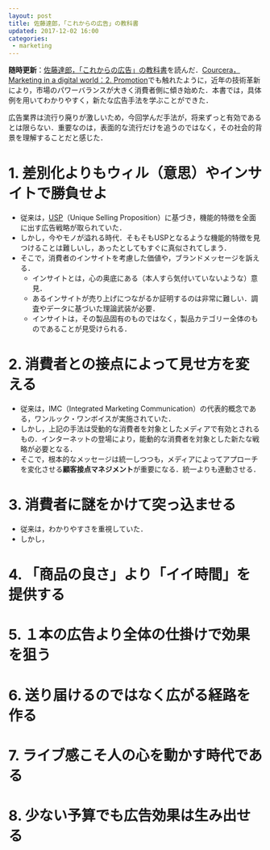 ```yaml
---
layout: post
title: 佐藤達郎，「これからの広告」の教科書
updated: 2017-12-02 16:00
categories:
 - marketing
---
```


**随時更新**：[佐藤達郎，「これからの広告」の教科書](http://amzn.asia/5fzKuNu)を読んだ．[Courcera，Marketing in a digital world：2. Promotion](https://haltaro.github.io/2017/11/25/digital-marketing-2)でも触れたように，近年の技術革新により，市場のパワーバランスが大きく消費者側に傾き始めた．本書では，具体例を用いてわかりやすく，新たな広告手法を学ぶことができた．

広告業界は流行り廃りが激しいため，今回学んだ手法が，将来ずっと有効であるとは限らない．重要なのは，表面的な流行だけを追うのではなく，その社会的背景を理解することだと感じた．

# 1. 差別化よりもウィル（意思）やインサイトで勝負せよ

* 従来は，[USP](https://en.wikipedia.org/wiki/Unique_selling_proposition)（Unique Selling Proposition）に基づき，機能的特徴を全面に出す広告戦略が取られていた．
* しかし，今やモノが溢れる時代．そもそもUSPとなるような機能的特徴を見つけることは難しいし，あったとしてもすぐに真似されてしまう．
* そこで，消費者のインサイトを考慮した価値や，ブランドメッセージを訴える．
  * インサイトとは，心の奥底にある（本人すら気付いていないような）意見．
  * あるインサイトが売り上げにつながるか証明するのは非常に難しい．調査やデータに基づいた理論武装が必要．
  * インサイトは，その製品固有のものではなく，製品カテゴリー全体のものであることが見受けられる．

# 2. 消費者との接点によって見せ方を変える

* 従来は，IMC（Integrated Marketing Communication）の代表的概念である，ワンルック・ワンボイスが実施されていた．
* しかし，上記の手法は受動的な消費者を対象としたメディアで有効とされるもの．インターネットの登場により，能動的な消費者を対象とした新たな戦略が必要となる．
* そこで，根本的なメッセージは統一しつつも，メディアによってアプローチを変化させる**顧客接点マネジメント**が重要になる．統一よりも連動させる．

# 3. 消費者に謎をかけて突っ込ませる

* 従来は，わかりやすさを重視していた．
* しかし，

# 4. 「商品の良さ」より「イイ時間」を提供する

# 5. １本の広告より全体の仕掛けで効果を狙う

# 6. 送り届けるのではなく広がる経路を作る

# 7. ライブ感こそ人の心を動かす時代である

# 8. 少ない予算でも広告効果は生み出せる
